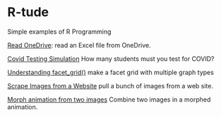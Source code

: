 # R-tude
Simple examples of R Programming 


[Read OneDrive](./readOneDrive.md):  read an Excel file from OneDrive.

[Covid Testing Simulation](./covid_testing_simulation.md) How many students must you test for COVID?

[Understanding facet_grid()](./play_facet_grid.md) make a facet grid with multiple graph types

[Scrape Images from a Website](./scrapeImages.md) pull a bunch of images from a web site.

[Morph animation from two images](./image_before_after.md) Combine two images in a morphed animation.

